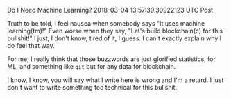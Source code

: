 Do I Need Machine Learning?
2018-03-04 13:57:39.30922123 UTC
Post


Truth to be told, I feel nausea when somebody says "It uses machine learning(tm)!"
Even worse when they say, "Let's build blockchain(c) for this bullshit!" I just,
I don't know, tired of it, I guess.
I can't exactly explain why I do feel that way.

For me, I really think that those buzzwords are just glorified statistics, for ML,
and something like `git` but for any data for blockchain.

I know, I know, you will say what I write here is wrong and I'm a retard.
I just don't want to write something too technical for this bullshit.

